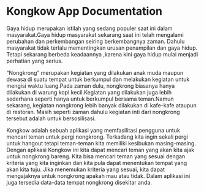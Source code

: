 # Kongkow App Documentation

Gaya hidup merupakan istilah yang sedang populer saat ini dalam masyarakat.Gaya hidup masyarakat sekarang saat ini telah mengalami perubahan dan perkembangan seiring berkembangnya zaman. Dahulu masyarakat tidak terlalu mementingkan urusan penampilan dan gaya hidup. Tetapi sekarang berbeda keadaannya ,karena kini gaya hidup mulai menjadi perhatian yang serius.

“Nongkrong” merupakan kegiatan yang dilakukan anak muda maupun dewasa di suatu tempat untuk berkumpul dan melakukan kegiatan untuk mengisi waktu luang.Pada zaman dulu, nongkrong biasanya hanya dilakukan di warung kopi kecil.Kegiatan yang dilakukan juga lebih sederhana seperti hanya untuk berkumpul bersama teman.Namun sekarang, kegiatan nongkrong lebih banyak dilakukan di kafe-kafe ataupun di restoran. Masih seperti zaman dahulu kegiatan inti dari nongkrong tersebut adalah untuk bersosilisasi.

Kongkow adalah sebuah aplikasi yang memfasilitasi pengguna untuk mencari teman untuk pergi nongkrong. Terkadang kita ingin sekali pergi untuk hangout tetapi teman-teman kita memiliki kesibukan masing-masing. Dengan aplikasi Kongkow ini kita dapat mencari teman yang akan kita ajak untuk nongkrong bareng. Kita bisa mencari teman yang sesuai dengan kriteria yang kita inginkan dan kita pula dapat menentukan tempat yang akan kita tuju. Jika menemukan kriteria yang sesuai, kita dapat mengajaknya untuk nongkrong apakah mau atau tidak. Dalam aplikasi ini juga tersedia data-data tempat nongkrong disekitar anda.
